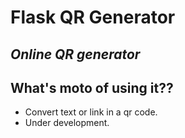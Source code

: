 # Flask QR Generator
## _Online QR generator_


## What's moto of using it?? 

- Convert text or link in a qr code. 
- Under development. 

